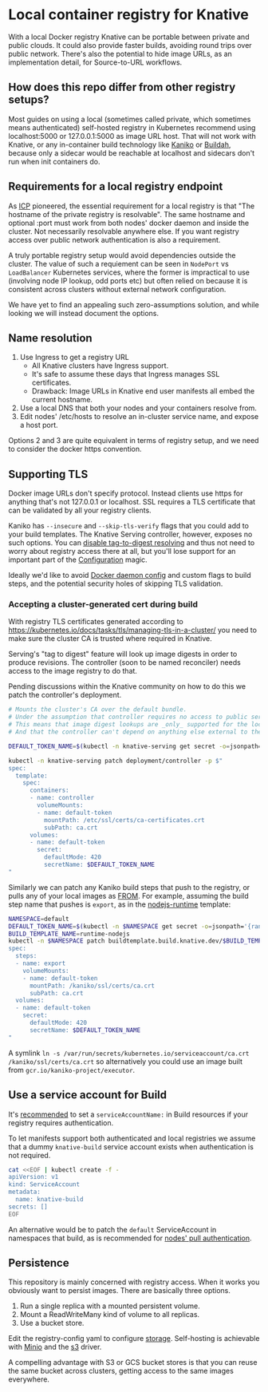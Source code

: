 # Local container registry for Knative

With a local Docker registry Knative can be portable between private and public clouds.
It could also provide faster builds, avoiding round trips over public network.
There's also the potential to hide image URLs,
as an implementation detail, for Source-to-URL workflows.

## How does this repo differ from other registry setups?

Most guides on using a local (sometimes called private, which sometimes means authenticated)
self-hosted registry in Kubernetes recommend using localhost:5000 or 127.0.0.1:5000 as image URL host.
That will not work with Knative, or any in-container build technology like
[Kaniko](https://github.com/GoogleContainerTools/kaniko) or [Buildah](https://github.com/projectatomic/buildah),
because only a sidecar would be reachable at localhost and sidecars don't run when init containers do.

## Requirements for a local registry endpoint

As [ICP](https://medium.com/@zhimin.wen/explore-knative-build-on-on-premise-kubernetes-cluster-ibm-cloud-private-b0e94e59ba9d) pioneered,
the essential requirement for a local registry is that "The hostname of the private registry is resolvable".
The same hostname and optional :port must work from both nodes' docker daemon and inside the cluster.
Not necessarily resolvable anywhere else.
If you want registry access over public network authentication is also a requirement.

A truly portable registry setup would avoid dependencies outside the cluster.
The value of such a requiement can be seen in `NodePort` vs `LoadBalancer` Kubernetes services,
where the former is impractical to use (involving node IP lookup, odd ports etc) but often relied on
because it is consistent across clusters without external network configuration.

We have yet to find an appealing such zero-assumptions solution,
and while looking we will instead document the options.

## Name resolution

 1. Use Ingress to get a registry URL
    - All Knative clusters have Ingress support.
    - It's safe to assume these days that Ingress manages SSL certificates.
    - Drawback: Image URLs in Knative end user manifests all embed the current hostname.
 2. Use a local DNS that both your nodes and your containers resolve from.
 3. Edit nodes' /etc/hosts to resolve an in-cluster service name, and expose a host port.

Options 2 and 3 are quite equivalent in terms of registry setup,
and we need to consider the docker https convention.

## Supporting TLS

Docker image URLs don't specify protocol.
Instead clients use https for anything that's not 127.0.0.1 or localhost.
SSL requires a TLS certificate that can be validated by all your registry clients.

Kaniko has `--insecure` and `--skip-tls-verify` flags that you could add to your build templates.
The Knative Serving controller, however, exposes no such options.
You can [disable tag-to-digest resolving](https://github.com/knative/serving/blob/v0.1.1/config/config-controller.yaml#L31)
and thus not need to worry about registry access there at all,
but you'll lose support for an important part of the
[Configuration](https://github.com/knative/serving/blob/master/docs/spec/spec.md#configuration) magic.

Ideally we'd like to avoid [Docker daemon config](https://docs.docker.com/registry/insecure/) and custom flags to build steps,
and the potential security holes of skipping TLS validation.

### Accepting a cluster-generated cert during build

With registry TLS certificates generated according to
https://kubernetes.io/docs/tasks/tls/managing-tls-in-a-cluster/
you need to make sure the cluster CA is trusted where required in Knative.

Serving's "tag to digest" feature will look up image digests in order to produce revisions.
The controller (soon to be named reconciler) needs access to the image registry to do that.

Pending discussions within the Knative community on how to do this we patch the controller's deployment.

```bash
# Mounts the cluster's CA over the default bundle.
# Under the assumption that controller requires no access to public services.
# This means that image digest lookups are _only_ supported for the local registry.
# And that the controller can't depend on anything else external to the cluster.

DEFAULT_TOKEN_NAME=$(kubectl -n knative-serving get secret -o=jsonpath='{range .items[*]}{.metadata.name}{"\n"}{end}' | grep default-token-)

kubectl -n knative-serving patch deployment/controller -p $"
spec:
  template:
    spec:
      containers:
      - name: controller
        volumeMounts:
        - name: default-token
          mountPath: /etc/ssl/certs/ca-certificates.crt
          subPath: ca.crt
      volumes:
      - name: default-token
        secret:
          defaultMode: 420
          secretName: $DEFAULT_TOKEN_NAME
"
```

Similarly we can patch any Kaniko build steps that push to the registry,
or pulls any of your local images as [FROM](https://docs.docker.com/engine/reference/builder/#from).
For example, assuming the build step name that pushes is `export`,
as in the [nodejs-runtime](https://github.com/triggermesh/nodejs-runtime) template:

```bash
NAMESPACE=default
DEFAULT_TOKEN_NAME=$(kubectl -n $NAMESPACE get secret -o=jsonpath='{range .items[*]}{.metadata.name}{"\n"}{end}' | grep default-token-)
BUILD_TEMPLATE_NAME=runtime-nodejs
kubectl -n $NAMESPACE patch buildtemplate.build.knative.dev/$BUILD_TEMPLATE_NAME -p $"
spec:
  steps:
  - name: export
    volumeMounts:
    - name: default-token
      mountPath: /kaniko/ssl/certs/ca.crt
      subPath: ca.crt
  volumes:
  - name: default-token
    secret:
      defaultMode: 420
      secretName: $DEFAULT_TOKEN_NAME
"
```

A symlink `ln -s /var/run/secrets/kubernetes.io/serviceaccount/ca.crt /kaniko/ssl/certs/ca.crt`
so alternatively you could use an image built from `gcr.io/kaniko-project/executor`.

## Use a service account for Build

It's [recommended](https://github.com/knative/docs/blob/master/build/auth.md#basic-authentication-docker)
to set a `serviceAccountName:` in Build resources if your registry requires authentication.

To let manifests support both authenticated and local registries we assume that
a dummy `knative-build` service account exists when authentication is not required.

```bash
cat <<EOF | kubectl create -f -
apiVersion: v1
kind: ServiceAccount
metadata:
  name: knative-build
secrets: []
EOF
```

An alternative would be to patch the `default` ServiceAccount in namespaces that build,
as is recommended for [nodes' pull authentication](https://kubernetes.io/docs/tasks/configure-pod-container/configure-service-account/#add-imagepullsecrets-to-a-service-account).

## Persistence

This repository is mainly concerned with registry access.
When it works you obviously want to persist images.
There are basically three options.

 1. Run a single replica with a mounted persistent volume.
 2. Mount a ReadWriteMany kind of volume to all replicas.
 3. Use a bucket store.

Edit the registry-config yaml to configure [storage](https://docs.docker.com/registry/configuration/#storage).
Self-hosting is achievable with [Minio](https://minio.io/) and the [s3](https://docs.docker.com/registry/storage-drivers/s3/) driver.

A compelling advantage with S3 or GCS bucket stores is that you can reuse the same bucket across clusters,
getting access to the same images everywhere.

